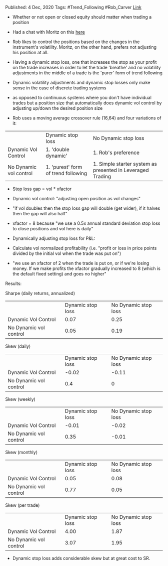 

Published: 4 Dec, 2020
Tags: #Trend_Following #Rob_Carver 
[Link](https://qoppac.blogspot.com/2020/12/dynamic-trend-following.html)

- Whether or not open or closed equity should matter when trading a position

- Had a chat with Moritz on this [here](https://www.toptradersunplugged.com/115-the-systematic-investor-series-ft-rob-carver-november-22nd-2020/)

- Rob likes to control the positions based on the changes in the instrument's volatility. Moritz, on the other hand, prefers not adjusting his position at all.
- Having a dynamic stop loss, one that increases the stop as your profit on the trade increases in order to let the trade 'breathe' and no volatility adjustments in the middle of a trade is the 'purer' form of trend following
- Dynamic volatility adjustments and dynamic stop losses only make sense in the case of discrete trading systems

- as opposed to continuous systems where you don't have individual trades but a position size that automatically does dynamic vol control by adjusting up/down the desired position size

- Rob uses a moving average crossover rule (16,64) and four variations of it:

|   |   |   |
|---|---|---|
||Dynamic stop loss|No Dynamic stop loss|
|Dynamic Vol Control|1. 'double dynamic'|1. Rob's preference|
|No Dynamic vol control|1. 'purest' form of trend following|1. Simple starter system as presented in Leveraged Trading|

- Stop loss gap = vol * xfactor
- Dynamic vol control: "adjusting open position as vol changes"

- "if vol doubles then the stop loss gap will double (get wider), if it halves then the gap will also half"
- xfactor = 8 because "we use a 0.5x annual standard deviation stop loss to close positions and vol here is daily"

- Dynamically adjusting stop loss for P&L:

- Calculate vol normalized profitability (i.e. "profit or loss in price points divided by the initial vol when the trade was put on")
- "we use an xfactor of 2 when the trade is put on, or if we're losing money. If we make profits the xfactor gradually increased to 8 (which is the default fixed setting) and goes no higher"

Results:

Sharpe (daily returns, annualized)

|   |   |   |
|---|---|---|
||Dynamic stop loss|No Dynamic stop loss|
|Dynamic Vol Control|0.07|0.25|
|No Dynamic vol control|0.05|0.19|

Skew (daily)

|   |   |   |
|---|---|---|
||Dynamic stop loss|No Dynamic stop loss|
|Dynamic Vol Control|-0.02|-0.11|
|No Dynamic vol control|0.4|0|

Skew (weekly)

|   |   |   |
|---|---|---|
||Dynamic stop loss|No Dynamic stop loss|
|Dynamic Vol Control|-0.01|-0.02|
|No Dynamic vol control|0.35|-0.01|

Skew (monthly)

|   |   |   |
|---|---|---|
||Dynamic stop loss|No Dynamic stop loss|
|Dynamic Vol Control|0.05|0.08|
|No Dynamic vol control|0.77|0.05|

Skew (per trade)

|   |   |   |
|---|---|---|
||Dynamic stop loss|No Dynamic stop loss|
|Dynamic Vol Control|4.00|1.87|
|No Dynamic vol control|3.07|1.95|

- Dynamic stop loss adds considerable skew but at great cost to SR.